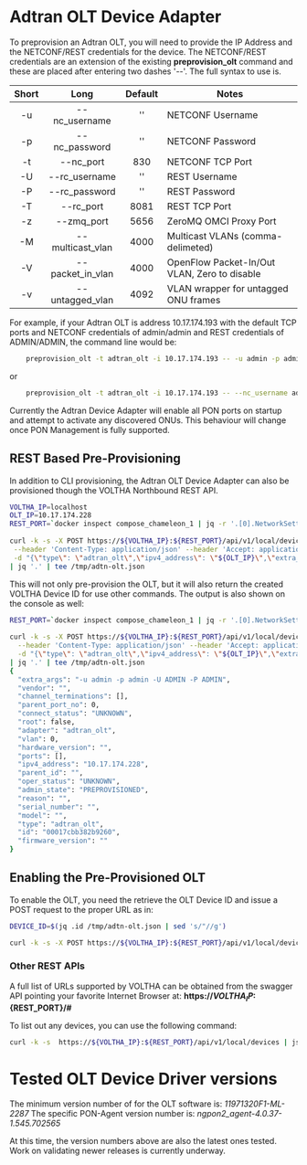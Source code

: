 # Adtran OLT Device Adapter
To preprovision an Adtran OLT, you will need to provide the IP Address and 
the NETCONF/REST credentials for the device.  The NETCONF/REST credentials are an
extension of the existing **preprovision_olt** command and these are placed after
entering two dashes '_--_'.  The full syntax to use is.

| Short | Long             | Default | Notes |
| :---: | :--------------: | :-----: | ----- |
|  -u   | --nc_username    | ''      | NETCONF Username |
|  -p   | --nc_password    | ''      | NETCONF Password |
|  -t   | --nc_port        | 830     | NETCONF TCP Port |
|  -U   | --rc_username    | ''      | REST Username |
|  -P   | --rc_password    | ''      | REST Password |
|  -T   | --rc_port        | 8081    | REST TCP Port |
|  -z   | --zmq_port       | 5656    | ZeroMQ OMCI Proxy Port |
|  -M   | --multicast_vlan | 4000    | Multicast VLANs (comma-delimeted) |
|  -V   | --packet_in_vlan | 4000    | OpenFlow Packet-In/Out VLAN, Zero to disable |
|  -v   | --untagged_vlan  | 4092    | VLAN wrapper for untagged ONU frames |

For example, if your Adtran OLT is address 10.17.174.193 with the default TCP ports and
NETCONF credentials of admin/admin and REST credentials of ADMIN/ADMIN, the command line
would be:

```bash
    preprovision_olt -t adtran_olt -i 10.17.174.193 -- -u admin -p admin -U ADMIN -P ADMIN
```
or
```bash
    preprovision_olt -t adtran_olt -i 10.17.174.193 -- --nc_username admin --nc_password admin --rc_username ADMIN --rc_password ADMIN
```

Currently the Adtran Device Adapter will enable all PON ports on startup and attempt to activate any discovered ONUs.
This behaviour will change once PON Management is fully supported.

## REST Based Pre-Provisioning
In addition to CLI provisioning, the Adtran OLT Device Adapter can also be provisioned though the
VOLTHA Northbound REST API. 

```bash
VOLTHA_IP=localhost
OLT_IP=10.17.174.228
REST_PORT=`docker inspect compose_chameleon_1 | jq -r '.[0].NetworkSettings.Ports["8881/tcp"][0].HostPort'`
    
curl -k -s -X POST https://${VOLTHA_IP}:${REST_PORT}/api/v1/local/devices \
 --header 'Content-Type: application/json' --header 'Accept: application/json' \
 -d "{\"type\": \"adtran_olt\",\"ipv4_address\": \"${OLT_IP}\",\"extra_args\": \"-u admin -p admin -U ADMIN -P ADMIN\"}" \
| jq '.' | tee /tmp/adtn-olt.json
```
This will not only pre-provision the OLT, but it will also return the created VOLTHA Device ID for use other commands.
The output is also shown on the console as well:

```bash
REST_PORT=`docker inspect compose_chameleon_1 | jq -r '.[0].NetworkSettings.Ports["8881/tcp"][0].HostPort'`
    
curl -k -s -X POST https://${VOLTHA_IP}:${REST_PORT}/api/v1/local/devices \
  --header 'Content-Type: application/json' --header 'Accept: application/json' \
  -d "{\"type\": \"adtran_olt\",\"ipv4_address\": \"${OLT_IP}\",\"extra_args\": \"-u admin -p admin -U ADMIN -P ADMIN\"}" \
| jq '.' | tee /tmp/adtn-olt.json
{
  "extra_args": "-u admin -p admin -U ADMIN -P ADMIN",
  "vendor": "",
  "channel_terminations": [],
  "parent_port_no": 0,
  "connect_status": "UNKNOWN",
  "root": false,
  "adapter": "adtran_olt",
  "vlan": 0,
  "hardware_version": "",
  "ports": [],
  "ipv4_address": "10.17.174.228",
  "parent_id": "",
  "oper_status": "UNKNOWN",
  "admin_state": "PREPROVISIONED",
  "reason": "",
  "serial_number": "",
  "model": "",
  "type": "adtran_olt",
  "id": "00017cbb382b9260",
  "firmware_version": ""
}
```
## Enabling the Pre-Provisioned OLT
To enable the OLT, you need the retrieve the OLT Device ID and issue a POST request to the proper URL as in:
```bash
DEVICE_ID=$(jq .id /tmp/adtn-olt.json | sed 's/"//g')

curl -k -s -X POST https://${VOLTHA_IP}:${REST_PORT}/api/v1/local/devices/${DEVICE_ID}/enable
```
### Other REST APIs
A full list of URLs supported by VOLTHA can be obtained from the swagger API pointing
your favorite Internet Browser at: **https://${VOLTHA_IP}:${REST_PORT}/#**

To list out any devices, you can use the following command:

```bash
curl -k -s  https://${VOLTHA_IP}:${REST_PORT}/api/v1/local/devices | json_pp
```

# Tested OLT Device Driver versions

The minimum version number of for the OLT software is: *_11971320F1-ML-2287_*
The specific PON-Agent version number is: _*ngpon2_agent-4.0.37-1.545.702565*_

At this time, the version numbers above are also the latest ones tested. Work on validating
newer releases is currently underway.
